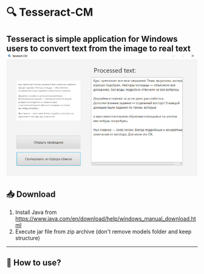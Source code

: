 # 🔍 Tesseract-CM
Tesseract is simple application for Windows users to convert text from the image to real text
![Альтернативный текст](https://github.com/DenisBorisov-lab/tesseract-computing-machine/blob/master/images/scanner.jpg)
---
## 📥 Download
1. Install Java from https://www.java.com/en/download/help/windows_manual_download.html
2. Execute jar file from zip archive (don't remove models folder and keep structure)
---
## 🔧 How to use?

